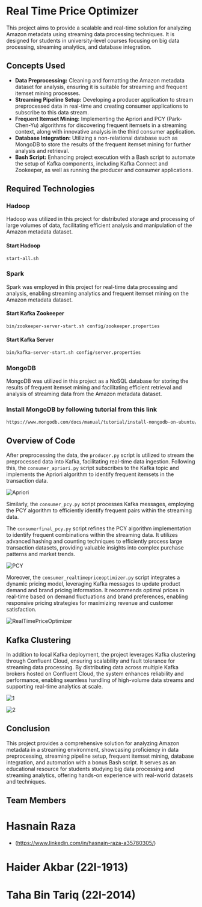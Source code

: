 
# Real Time Price Optimizer 

This project aims to provide a scalable and real-time solution for analyzing Amazon metadata using streaming data processing techniques. It is designed for students in university-level courses focusing on big data processing, streaming analytics, and database integration.

## Concepts Used

- **Data Preprocessing:** Cleaning and formatting the Amazon metadata dataset for analysis, ensuring it is suitable for streaming and frequent itemset mining processes.
- **Streaming Pipeline Setup:** Developing a producer application to stream preprocessed data in real-time and creating consumer applications to subscribe to this data stream.
- **Frequent Itemset Mining:** Implementing the Apriori and PCY (Park-Chen-Yu) algorithms for discovering frequent itemsets in a streaming context, along with innovative analysis in the third consumer application.
- **Database Integration:** Utilizing a non-relational database such as MongoDB to store the results of the frequent itemset mining for further analysis and retrieval.
- **Bash Script:** Enhancing project execution with a Bash script to automate the setup of Kafka components, including Kafka Connect and Zookeeper, as well as running the producer and consumer applications.

## Required Technologies


### Hadoop
Hadoop was utilized in this project for distributed storage and processing of large volumes of data, facilitating efficient analysis and manipulation of the Amazon metadata dataset.

#### Start Hadoop
```bash
start-all.sh
```

### Spark

Spark was employed in this project for real-time data processing and analysis, enabling streaming analytics and frequent itemset mining on the Amazon metadata dataset.

#### Start Kafka Zookeeper
```bash
bin/zookeeper-server-start.sh config/zookeeper.properties
```

#### Start Kafka Server
```bash
bin/kafka-server-start.sh config/server.properties
```

### MongoDB
MongoDB was utilized in this project as a NoSQL database for storing the results of frequent itemset mining and facilitating efficient retrieval and analysis of streaming data from the Amazon metadata dataset.

### Install MongoDB by following tutorial from this link
```bash
https://www.mongodb.com/docs/manual/tutorial/install-mongodb-on-ubuntu/
```

## Overview of Code


After preprocessing the data, the `producer.py` script is utilized to stream the preprocessed data into Kafka, facilitating real-time data ingestion. Following this, the `consumer_apriori.py` script subscribes to the Kafka topic and implements the Apriori algorithm to identify frequent itemsets in the transaction data. 

![Apriori](https://github.com/tahabintariq/i222014_i221996_i221913_BDA-Assignment-3/assets/110919745/3dc77187-988e-4376-8b7c-246b470c8806)

Similarly, the `consumer_pcy.py` script processes Kafka messages, employing the PCY algorithm to efficiently identify frequent pairs within the streaming data.

The `consumerfinal_pcy.py` script refines the PCY algorithm implementation to identify frequent combinations within the streaming data. It utilizes advanced hashing and counting techniques to efficiently process large transaction datasets, providing valuable insights into complex purchase patterns and market trends.

![PCY](https://github.com/tahabintariq/i222014_i221996_i221913_BDA-Assignment-3/assets/110919745/d6f6eb14-8477-43e0-9bb1-6778e06fae30)

Moreover, the `consumer_realtimepriceoptimizer.py` script integrates a dynamic pricing model, leveraging Kafka messages to update product demand and brand pricing information. It recommends optimal prices in real-time based on demand fluctuations and brand preferences, enabling responsive pricing strategies for maximizing revenue and customer satisfaction.

![RealTimePriceOptimizer](https://github.com/tahabintariq/i222014_i221996_i221913_BDA-Assignment-3/assets/110919745/eaa34b10-dd9e-4de4-9109-13ab249e7fdb)


## Kafka Clustering

In addition to local Kafka deployment, the project leverages Kafka clustering through Confluent Cloud, ensuring scalability and fault tolerance for streaming data processing. By distributing data across multiple Kafka brokers hosted on Confluent Cloud, the system enhances reliability and performance, enabling seamless handling of high-volume data streams and supporting real-time analytics at scale.

![1](https://github.com/tahabintariq/i222014_i221996_i221913_BDA-Assignment-3/assets/110919745/da682420-5b8c-4d19-830f-78028f171074)

![2](https://github.com/tahabintariq/i222014_i221996_i221913_BDA-Assignment-3/assets/110919745/e92d9c16-3220-4ab0-9661-c73db73cdd85)

## Conclusion

This project provides a comprehensive solution for analyzing Amazon metadata in a streaming environment, showcasing proficiency in data preprocessing, streaming pipeline setup, frequent itemset mining, database integration, and automation with a bonus Bash script. It serves as an educational resource for students studying big data processing and streaming analytics, offering hands-on experience with real-world datasets and techniques.

## Team Members
# Hasnain Raza
- (https://www.linkedin.com/in/hasnain-raza-a35780305/)
# Haider Akbar (22I-1913)
# Taha Bin Tariq (22I-2014)
 
 





